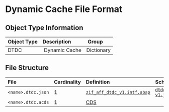 # Dynamic Cache File Format

## Object Type Information

Object Type | Description | Group
:--- | :--- | :---
DTDC | Dynamic Cache | Dictionary

## File Structure

File | Cardinality | Definition | Schema | Example
:--- | :---  | :--- | :--- | :---
`<name>.dtdc.json` | 1 | [`zif_aff_dtdc_v1.intf.abap`](./type/zif_aff_dtdc_v1.intf.abap) | [`dtdc-v1.json`](./dtdc-v1.json) | [`z_aff_example_dtdc.dtdc.json`](./examples/z_aff_example_dtdc.dtdc.json)
`<name>.dtdc.acds` | 1 | [CDS](https://help.sap.com/doc/abapdocu_cp_index_htm/CLOUD/en-US/index.htm?file=abencds.htm) | | [`z_aff_example_dtdc.dtdc.acds`](./examples/z_aff_example_dtdc.dtdc.acds)
